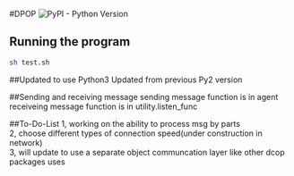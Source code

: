 #DPOP
![PyPI - Python Version](https://img.shields.io/badge/python-≥3-blue.svg)


## Running the program
```sh
sh test.sh
```

##Updated to use Python3
Updated from previous Py2 version

##Sending and receiving message
sending message function is in agent\
receiveing message function is in utility.listen_func

##To-Do-List
1, working on the ability to process msg by parts\
2, choose different types of connection speed(under construction in network)\
3, will update to use a separate object communcation layer like other dcop packages uses

